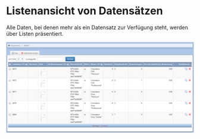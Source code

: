 # Listenansicht von Datensätzen

Alle Daten, bei denen mehr als ein Datensatz zur Verfügung steht, werden über Listen präsentiert.

![](bild8.png)